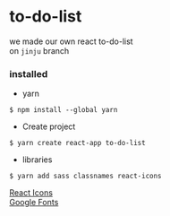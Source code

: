 # to-do-list

we made our own react to-do-list  
on `jinju` branch

### installed

- yarn

```
$ npm install --global yarn
```

- Create project

```
$ yarn create react-app to-do-list
```

- libraries

```
$ yarn add sass classnames react-icons
```

[React Icons](https://react-icons.github.io/react-icons/)  
[Google Fonts](https://fonts.google.com/)
